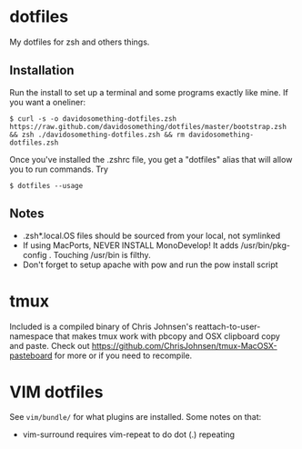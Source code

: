 dotfiles
========

My dotfiles for zsh and others things.

Installation
------------

Run the install to set up a terminal and some programs exactly like mine.
If you want a oneliner:

```
$ curl -s -o davidosomething-dotfiles.zsh https://raw.github.com/davidosomething/dotfiles/master/bootstrap.zsh && zsh ./davidosomething-dotfiles.zsh && rm davidosomething-dotfiles.zsh
```

Once you've installed the .zshrc file, you get a "dotfiles" alias that will allow you to run commands. Try

```
$ dotfiles --usage
```


Notes
-----

* .zsh*.local.OS files should be sourced from your local, not symlinked
* If using MacPorts, NEVER INSTALL MonoDevelop! It adds /usr/bin/pkg-config .
Touching /usr/bin is filthy.
* Don't forget to setup apache with pow and run the pow install script


tmux
====

Included is a compiled binary of Chris Johnsen's reattach-to-user-namespace
that makes tmux work with pbcopy and OSX clipboard copy and paste.
Check out https://github.com/ChrisJohnsen/tmux-MacOSX-pasteboard for more or
if you need to recompile.


VIM dotfiles
============

See `vim/bundle/` for what plugins are installed. Some notes on that:

* vim-surround requires vim-repeat to do dot (.) repeating
